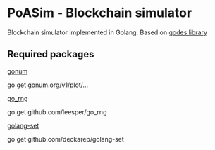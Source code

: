 # PoASim - Blockchain simulator
Blockchain simulator implemented in Golang. Based on [godes library](https://github.com/agoussia/godes)

## Required packages

[gonum](https://github.com/gonum/gonum)

go get gonum.org/v1/plot/... 

[go_rng](https://github.com/leesper/go_rng)

go get github.com/leesper/go_rng


[golang-set](https://github.com/deckarep/golang-set)

go get github.com/deckarep/golang-set